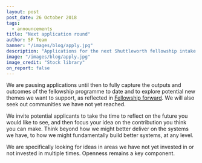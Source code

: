 ```yaml
---
layout: post
post_date: 26 October 2018
tags:
  - announcements
title: "Next application round"
author: SF Team
banner: "/images/blog/apply.jpg"
description: "Applications for the next Shuttleworth fellowship intake will open 1 February 2019 for a 1 September 2019 start date."
image: "/images/blog/apply.jpg"
image_credit: "Stock library"
on_report: false
---
```


We are pausing applications until then to fully capture the outputs and outcomes of the fellowship programme to date and to explore potential new themes we want to support, as reflected in [Fellowship forward](https://shuttleworthfoundation.org/thinking/2018/10/26/thinking-fellowship-forward/). We will also seek out communities we have not yet reached.  

We invite potential applicants to take the time to reflect on the future you would like to see, and then focus your idea on the contribution you think you can make. Think beyond how we might better deliver on the systems we have, to how we might fundamentally build better systems, at any level. 

We are specifically looking for ideas in areas we have not yet invested in or not invested in multiple times. Openness remains a key component. 
